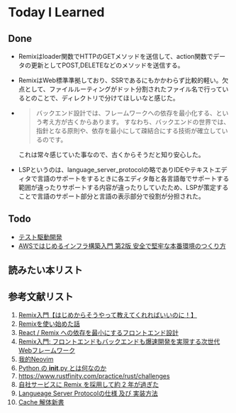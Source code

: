 # Today I Learned

## Done
- Remixはloader関数でHTTPのGETメソッドを送信して、action関数でデータの更新としてPOST,DELETEなどのメソッドを送信する。
- RemixはWeb標準準拠しており、SSRであるにもかかわらず比較的軽い。欠点として、ファイルルーティングがドット分割されたファイル名で行っているとのことで、ディレクトリで分けてほしいなと感じた。
- > バックエンド設計では、フレームワークへの依存を最小化する、という考え方が古くからあります。
    すなわち、バックエンドの世界では、指針となる原則や、依存を最小にして疎結合にする技術が確立しているのです。

    これは常々感じていた事なので、古くからそうだと知り安心した。
- LSPというのは、language_server_protocolの略でありIDEやテキストエディタで言語のサポートをするときに各エディタ毎と各言語毎でサポートする範囲が違ったりサポートする内容が違ったりしていたため、LSPが策定することで言語のサポート部分と言語の表示部分で役割が分担された。

## Todo
- [テスト駆動開発](https://amzn.asia/d/7tMBRbR)
- [AWSではじめるインフラ構築入門 第2版 安全で堅牢な本番環境のつくり方](https://amzn.asia/d/3F9gNNz)

## 読みたい本リスト

## 参考文献リスト
1. [Remix入門【はじめからそうやって教えてくれればいいのに！】](https://zenn.dev/ak/articles/cef68c1b67a314)
2. [Remixを使い始めた話](https://tech.mfkessai.co.jp/2024/03/remix/)
3. [React / Remix への依存を最小にするフロントエンド設計](https://user-first.ikyu.co.jp/entry/2024/08/05/142626)
4. [Remix入門: フロントエンドもバックエンドも爆速開発を実現する次世代Webフレームワーク](https://zenn.dev/acompany/articles/123c29f46d213c)
5. [我的Neovim](https://tech.sensetime.jp/?p=1064)
6. [Python の __init__.py とは何なのか](https://qiita.com/msi/items/d91ea3900373ff8b09d7)
7. https://www.rustfinity.com/practice/rust/challenges
8. [自社サービスに Remix を採用して約 2 年が過ぎた](https://zenn.dev/voluntas/scraps/c91d4bf713acde)
9. [Langueage Server Protocolの仕様 及び 実装方法](https://zenn.dev/mtshiba/books/language_server_protocol/viewer/02_introduction)
10. [Cache 解体新書](https://zenn.dev/jxck/books/cache-anatomia)